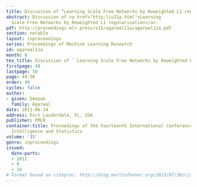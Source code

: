 ```yaml
---
title: Discussion of “Learning Scale Free Networks by Reweighted L1 regularization”
abstract: Discussion of <a href="http:liu11a.html">Learning
  Scale Free Networks by Reweighted L1 regularization</a>.
pdf: http://proceedings.mlr.press/v15/agarwal11a/agarwal11a.pdf
section: notable
layout: inproceedings
series: Proceedings of Machine Learning Research
id: agarwal11a
month: 0
tex_title: Discussion of ``Learning Scale Free Networks by Reweighted L1 regularization''
firstpage: 49
lastpage: 50
page: 49-50
order: 49
cycles: false
author:
- given: Deepak
  family: Agarwal
date: 2011-06-14
address: Fort Lauderdale, FL, USA
publisher: PMLR
container-title: Proceedings of the Fourteenth International Conference on Artificial
  Intelligence and Statistics
volume: '15'
genre: inproceedings
issued:
  date-parts:
  - 2011
  - 6
  - 14
# Format based on citeproc: http://blog.martinfenner.org/2013/07/30/citeproc-yaml-for-bibliographies/
---
```

